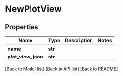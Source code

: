 # NewPlotView

## Properties
Name | Type | Description | Notes
------------ | ------------- | ------------- | -------------
**name** | **str** |  | 
**plot_view_json** | **str** |  | 

[[Back to Model list]](../README.md#documentation-for-models) [[Back to API list]](../README.md#documentation-for-api-endpoints) [[Back to README]](../README.md)


